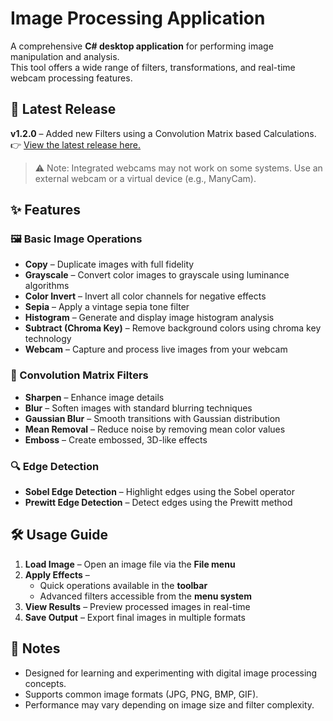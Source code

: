 # Image Processing Application

A comprehensive **C# desktop application** for performing image manipulation and analysis.  
This tool offers a wide range of filters, transformations, and real-time webcam processing features.



## 🚀 Latest Release
**v1.2.0** – Added new Filters using a Convolution Matrix based Calculations.  
👉 [View the latest release here.](https://github.com/aaronjacalan/CS345_F2_Image_Processing/releases/latest)
> ⚠️ Note: Integrated webcams may not work on some systems. Use an external webcam or a virtual device (e.g., ManyCam).  



## ✨ Features
### 🖼 Basic Image Operations
- **Copy** – Duplicate images with full fidelity  
- **Grayscale** – Convert color images to grayscale using luminance algorithms  
- **Color Invert** – Invert all color channels for negative effects  
- **Sepia** – Apply a vintage sepia tone filter  
- **Histogram** – Generate and display image histogram analysis  
- **Subtract (Chroma Key)** – Remove background colors using chroma key technology  
- **Webcam** – Capture and process live images from your webcam  

### 🎨 Convolution Matrix Filters
- **Sharpen** – Enhance image details  
- **Blur** – Soften images with standard blurring techniques  
- **Gaussian Blur** – Smooth transitions with Gaussian distribution  
- **Mean Removal** – Reduce noise by removing mean color values  
- **Emboss** – Create embossed, 3D-like effects  

### 🔍 Edge Detection
- **Sobel Edge Detection** – Highlight edges using the Sobel operator  
- **Prewitt Edge Detection** – Detect edges using the Prewitt method  



## 🛠 Usage Guide
1. **Load Image** – Open an image file via the **File menu**  
2. **Apply Effects** –  
   - Quick operations available in the **toolbar**  
   - Advanced filters accessible from the **menu system**  
3. **View Results** – Preview processed images in real-time  
4. **Save Output** – Export final images in multiple formats  



## 📌 Notes
- Designed for learning and experimenting with digital image processing concepts.  
- Supports common image formats (JPG, PNG, BMP, GIF).  
- Performance may vary depending on image size and filter complexity.  
